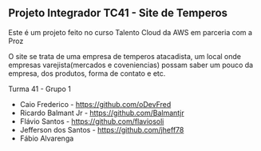 ## Projeto Integrador TC41 - Site de Temperos ##

Este é um projeto feito no curso Talento Cloud da AWS em parceria com a Proz

O site se trata de uma empresa de temperos atacadista, um local onde empresas varejista(mercados e coveniencias) possam saber um pouco da empresa, dos produtos, forma de contato e etc.

Turma 41 - Grupo 1

- Caio Frederico - https://github.com/oDevFred
- Ricardo Balmant Jr - https://github.com/Balmantjr
- Flávio Santos - https://github.com/flaviosoli
- Jefferson dos Santos - https://github.com/jheff78
- Fábio Alvarenga